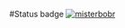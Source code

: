 #Status badge
[![misterbobr](https://circleci.com/gh/misterbobr/practice.svg?style=svg)](https://www.youtube.com/watch?v=dQw4w9WgXcQ)